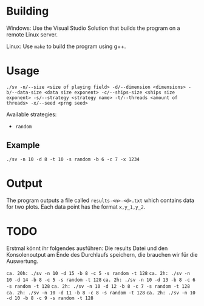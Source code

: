 # Building

Windows: Use the Visual Studio Solution that builds the program on a remote Linux server.

Linux: Use `make` to build the program using g++.

# Usage

`./sv -n/--size <size of playing field> -d/--dimension <dimensions> -b/--data-size <data size exponent> -c/--ships-size <ships size exponent> -s/--strategy <strategy name> -t/--threads <amount of threads> -x/--seed <prng seed>`

Available strategies:
- `random`

## Example
`./sv -n 10 -d 8 -t 10 -s random -b 6 -c 7 -x 1234`

# Output

The program outputs a file called `results-<n>-<d>.txt` which contains data for two plots. Each data point has the format `x,y_1,y_2`.

# TODO

Erstmal könnt ihr folgendes ausführen:
Die results Datei und den Konsolenoutput am Ende des Durchlaufs speichern, die brauchen wir für die Auswertung.

`ca. 20h: ./sv -n 10 -d 15 -b 8 -c 5 -s random -t 128`
`ca. 2h: ./sv -n 10 -d 14 -b 8 -c 5 -s random -t 128`
`ca. 2h: ./sv -n 10 -d 13 -b 8 -c 6 -s random -t 128`
`ca. 2h: ./sv -n 10 -d 12 -b 8 -c 7 -s random -t 128`
`ca. 2h: ./sv -n 10 -d 11 -b 8 -c 8 -s random -t 128`
`ca. 2h: ./sv -n 10 -d 10 -b 8 -c 9 -s random -t 128`
